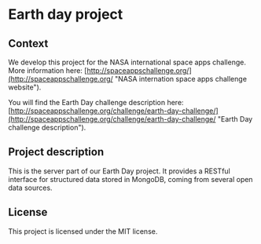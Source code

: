 # Earth day project

## Context

We develop this project for the NASA international space apps challenge. More information here: [http://spaceappschallenge.org/](http://spaceappschallenge.org/ "NASA internation space apps challenge website").

You will find the Earth Day challenge description here: [http://spaceappschallenge.org/challenge/earth-day-challenge/](http://spaceappschallenge.org/challenge/earth-day-challenge/ "Earth Day challenge description").

## Project description

This is the server part of our Earth Day project. It provides a RESTful interface for structured data stored in MongoDB, coming from several open data sources.

## License

This project is licensed under the MIT license.
